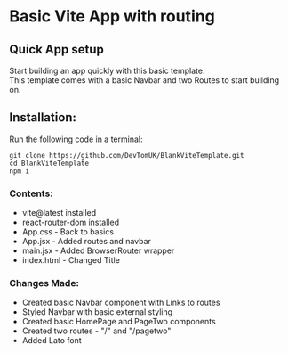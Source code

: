 # Basic Vite App with routing

## Quick App setup

Start building an app quickly with this basic template.  
This template comes with a basic Navbar and two Routes to start building on.  

## Installation:
Run the following code in a terminal:  

    git clone https://github.com/DevTomUK/BlankViteTemplate.git
    cd BlankViteTemplate
    npm i

### Contents:

- vite@latest installed
- react-router-dom installed
- App.css - Back to basics
- App.jsx - Added routes and navbar
- main.jsx - Added BrowserRouter wrapper
- index.html - Changed Title

### Changes Made:

- Created basic Navbar component with Links to routes
- Styled Navbar with basic external styling
- Created basic HomePage and PageTwo components
- Created two routes - "/" and "/pagetwo"
- Added Lato font